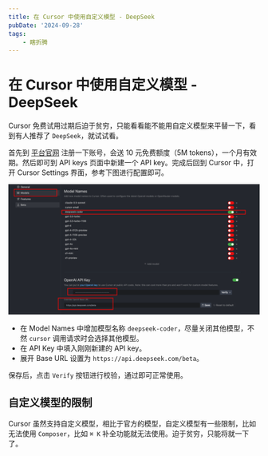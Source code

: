 ```yaml
---
title: 在 Cursor 中使用自定义模型 - DeepSeek
pubDate: '2024-09-28'
tags:
    - 瞎折腾
---
```


# 在 Cursor 中使用自定义模型 - DeepSeek

Cursor 免费试用过期后迫于贫穷，只能看看能不能用自定义模型来平替一下，看到有人推荐了 `DeepSeek`，就试试看。

首先到 [平台官网](https://platform.deepseek.com/) 注册一下账号，会送 10 元免费额度（5M tokens），一个月有效期。然后即可到 API keys 页面中新建一个 API key。完成后回到 Cursor 中，打开 Cursor Settings 界面，参考下图进行配置即可。

![image](https://github.com/ZxBing0066/picx-images-hosting/raw/master/image.4xuifdq65c.png)

-   在 Model Names 中增加模型名称 `deepseek-coder`，尽量关闭其他模型，不然 `cursor` 调用请求时会选择其他模型。
-   在 API Key 中填入刚刚新建的 API key。
-   展开 Base URL 设置为 `https://api.deepseek.com/beta`。

保存后，点击 `Verify` 按钮进行校验，通过即可正常使用。

## 自定义模型的限制

Cursor 虽然支持自定义模型，相比于官方的模型，自定义模型有一些限制，比如无法使用 `Composer`，比如 `⌘ K` 补全功能就无法使用。迫于贫穷，只能将就一下了。
